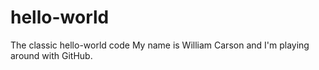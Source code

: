 # hello-world
The classic hello-world code
My name is William Carson and I'm playing around with GitHub.
